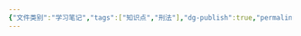 ```yaml
---
{"文件类别":"学习笔记","tags":["知识点","刑法"],"dg-publish":true,"permalink":"/学习笔记studyup/知识点cheese/疑罪从轻/","dgPassFrontmatter":true,"created":"2024-10-30T10:16:18.323+08:00","updated":"2024-10-30T10:16:18.632+08:00"}
---
```



